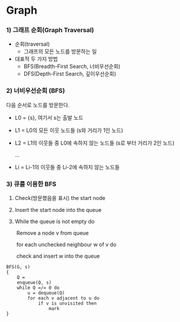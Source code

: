  # Graph

### 1) 그래프 순회(Graph Traversal)

* 순회(traversal)
  * 그래프의 모든 노드를 방문하는 일
* 대표적 두 가지 방법
  * BFS(Breadth-First Search, 너비우선순회)
  * DFS(Depth-First Search, 깊이우선순회)



### 2) 너비우선순회 (BFS)

다음 순서로 노드를 방문한다.

* L0 = {s}, 여기서 s는 출발 노드

* L1 = L0의 모든 이웃 노드들 (s와 거리가 1인 노드)

* L2  = L1의 이웃들 중 L0에 속하지 않는 노드들 (s로 부터 거리가 2인 노드)

  ...

* Li = Li-1의 이웃들 중 Li-2에 속하지 않는 노드들



### 3) 큐를 이용한 BFS

1. Check(방문했음을 표시) the start node 

2. Insert the start node into the queue

3. While the queue is not empty do

   ​	Remove a node v from queue

   ​	for each unchecked neighbour w of v do

   ​		check and insert w into the queue

   

```pseudocode
BFS(G, s)
{
    Q = 
    enqueue(Q, s)
    while Q =/= 0 do
    	u = dequeue(Q)
    	for each v adjacent to u do
    		if v is unvisited then
    			mark                                             
}
```

